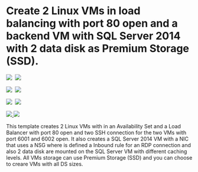 # Create 2 Linux VMs in load balancing with port 80 open and a backend VM with SQL Server 2014 with 2 data disk as Premium Storage (SSD).

<IMG SRC="https://azbotstorage.blob.core.windows.net/badges/301-2fe-linux-lb80-ssh-1be-win-nsg-rdp-datadisk-ssd/PublicLastTestDate.svg" />&nbsp;
<IMG SRC="https://azbotstorage.blob.core.windows.net/badges/301-2fe-linux-lb80-ssh-1be-win-nsg-rdp-datadisk-ssd/PublicDeployment.svg" />&nbsp;

<IMG SRC="https://azbotstorage.blob.core.windows.net/badges/301-2fe-linux-lb80-ssh-1be-win-nsg-rdp-datadisk-ssd/FairfaxLastTestDate.svg" />&nbsp;
<IMG SRC="https://azbotstorage.blob.core.windows.net/badges/301-2fe-linux-lb80-ssh-1be-win-nsg-rdp-datadisk-ssd/FairfaxDeployment.svg" />&nbsp;

<IMG SRC="https://azbotstorage.blob.core.windows.net/badges/301-2fe-linux-lb80-ssh-1be-win-nsg-rdp-datadisk-ssd/BestPracticeResult.svg" />&nbsp;
<IMG SRC="https://azbotstorage.blob.core.windows.net/badges/301-2fe-linux-lb80-ssh-1be-win-nsg-rdp-datadisk-ssd/CredScanResult.svg" />&nbsp;

<a href="https://portal.azure.com/#create/Microsoft.Template/uri/https%3A%2F%2Fraw.githubusercontent.com%2FAzure%2Fazure-quickstart-templates%2Fmaster%2F301-2fe-linux-lb80-ssh-1be-win-nsg-rdp-datadisk-ssd%2Fazuredeploy.json" target="_blank">
    <img src="http://azuredeploy.net/deploybutton.png"/>
</a>
<a href="http://armviz.io/#/?load=https%3A%2F%2Fraw.githubusercontent.com%2FAzure%2Fazure-quickstart-templates%2Fmaster%2F301-2fe-linux-lb80-ssh-1be-win-nsg-rdp-datadisk-ssd%2Fazuredeploy.json" target="_blank">
    <img src="http://armviz.io/visualizebutton.png"/>
</a>

This template creates 2 Linux VMs with in an Availability Set and a Load Balancer with port 80 open and two SSH connection for the two VMs with port 6001 and 6002 open. It also creates a SQL Server 2014 VM with a NIC that uses a NSG where is defined a Inbound rule for an RDP connection and also 2 data disk are mounted on the SQL Server VM with different caching levels.
All VMs storage can use Premium Storage (SSD) and you can choose to creare VMs with all DS sizes.
